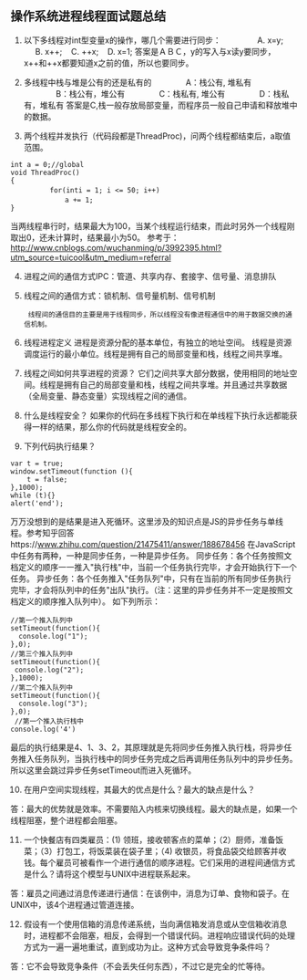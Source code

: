 ## 操作系统进程线程面试题总结
1. 以下多线程对int型变量x的操作，哪几个需要进行同步： 　　　　
A. x=y;      B. x++;    C. ++x;    D. x=1;
答案是ＡＢＣ，y的写入与x读y要同步，x++和++x都要知道x之前的值，所以也要同步。

2. 多线程中栈与堆是公有的还是私有的
　　　　A：栈公有, 堆私有
　　　　B：栈公有，堆公有
　　　　C：栈私有, 堆公有
　　　　D：栈私有，堆私有
答案是C,栈一般存放局部变量，而程序员一般自己申请和释放堆中的数据。

3. 两个线程并发执行（代码段都是ThreadProc)，问两个线程都结束后，a取值范围。
```
int a = 0;//global
void ThreadProc()
{
  　　　　 for(inti = 1; i <= 50; i++)
        　　  a += 1;
}
```
当两线程串行时，结果最大为100，当某个线程运行结束，而此时另外一个线程刚取出0，还未计算时，结果最小为50。
参考于：http://www.cnblogs.com/wuchanming/p/3992395.html?utm_source=tuicool&utm_medium=referral

4. 进程之间的通信方式IPC：管道、共享内存、套接字、信号量、消息排队

5. 线程之间的通信方式：锁机制、信号量机制、信号机制
     
        线程间的通信目的主要是用于线程同步，所以线程没有像进程通信中的用于数据交换的通信机制。

6. 线程进程定义
进程是资源分配的基本单位，有独立的地址空间。
线程是资源调度运行的最小单位。线程是拥有自己的局部变量和栈，线程之间共享堆。

7. 线程之间如何共享进程的资源？
它们之间共享大部分数据，使用相同的地址空间。线程是拥有自己的局部变量和栈，线程之间共享堆。并且通过共享数据（全局变量、静态变量）实现线程之间的通信。

8. 什么是线程安全？
如果你的代码在多线程下执行和在单线程下执行永远都能获得一样的结果，那么你的代码就是线程安全的。

9. 下列代码执行结果？
```
var t = true;
window.setTimeout(function (){
    t = false;
},1000);
while (t){}
alert('end');
```
万万没想到的是结果是进入死循环。这里涉及的知识点是JS的异步任务与单线程。参考知乎回答https://www.zhihu.com/question/21475411/answer/188678456
在JavaScript中任务有两种，一种是同步任务，一种是异步任务。
同步任务：各个任务按照文档定义的顺序一一推入"执行栈"中，当前一个任务执行完毕，才会开始执行下一个任务。
异步任务：各个任务推入"任务队列"中，只有在当前的所有同步任务执行完毕，才会将队列中的任务"出队"执行。（注：这里的异步任务并不一定是按照文档定义的顺序推入队列中）。
如下列所示：
```
//第一个推入队列中
setTimeout(function(){
  console.log("1");
},0);
//第三个推入队列中
setTimeout(function(){
 console.log("2");
},1000);
//第二个推入队列中
setTimeout(function(){
  console.log("3");
},0);
 //第一个推入执行栈中
console.log('4')
```
最后的执行结果是4、1、3、2，其原理就是先将同步任务推入执行栈，将异步任务推入任务队列，当执行栈中的同步任务完成之后再调用任务队列中的异步任务。
所以这里会跳过异步任务setTimeout而进入死循环。

10. 在用户空间实现线程，其最大的优点是什么？最大的缺点是什么？

答：最大的优势就是效率。不需要陷入内核来切换线程。最大的缺点是，如果一个线程阻塞，整个进程都会阻塞。

11. 一个快餐店有四类雇员：(1) 领班，接收顿客点的菜单；（2）厨师，准备饭菜；（3）打包工，将饭菜装在袋子里；（4) 收银员，将食品袋交给顾客并收钱。每个雇员可被看作一个进行通信的顺序进程。它们采用的进程间通信方式是什么？请将这个模型与UNIX中进程联系起来。

答：雇员之间通过消息传递进行通信：在该例中，消息为订单、食物和袋子。在UNIX中，该4个进程通过管道连接。

 

12. 假设有一个使用信箱的消息传递系统，当向满信箱发消息或从空信箱收消息时，进程都不会阻塞，相反，会得到一个错误代码。进程响应错误代码的处理方式为一遍一遍地重试，直到成功为止。这种方式会导致竞争条件吗？

答：它不会导致竞争条件（不会丢失任何东西），不过它是完全的忙等待。